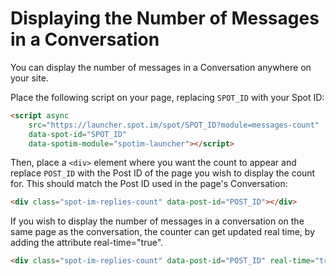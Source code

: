 # Displaying the Number of Messages in a Conversation

You can display the number of messages in a Conversation anywhere on your site.

Place the following script on your page, replacing `SPOT_ID` with your Spot ID:

```html
<script async
    src="https://launcher.spot.im/spot/SPOT_ID?module=messages-count"
    data-spot-id="SPOT_ID"
    data-spotim-module="spotim-launcher"></script>
```

Then, place a `<div>` element where you want the count to appear and replace `POST_ID` with the Post ID of the page you wish to display the count for. This should match the Post ID used in the page's Conversation:

```html
<div class="spot-im-replies-count" data-post-id="POST_ID"></div>
```

If you wish to display the number of messages in a conversation on the same page as the conversation, the counter can get updated real time, by adding the attribute real-time="true".

```html
<div class="spot-im-replies-count" data-post-id="POST_ID" real-time="true"></div>
```
